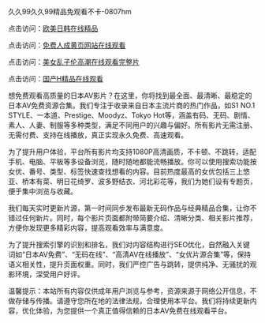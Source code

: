 久久99久久99精品免观看不卡-0807hm

点击访问：<a href="https://heiliaowt0d7p.pages.dev">欧美日韩在线精品</a>

点击访问：<a href="https://heiliaoxwd5i8.pages.dev">免费人成黄页网站在线观看</a>

点击访问：<a href="https://heiliaoxwd5i8.pages.dev">美女乱子伦高潮在线观看完整片</a>

点击访问：<a href="https://heiliaowzu4ur.pages.dev">国产H精品在线观看</a>


想免费观看高质量的日本AV影片？在这里，你将找到最全面、最清晰、最稳定的日本AV免费资源合集。我们专注于收录来自日本主流片商的热门作品，如S1 NO.1 STYLE、一本道、Prestige、Moodyz、Tokyo Hot等，涵盖有码、无码、剧情、素人、人妻、制服等多种类型，满足不同用户的兴趣与偏好。所有影片无需注册、无需付费、支持在线播放，真正实现永久免费、高速观看。

为了提升用户体验，平台所有影片均支持1080P高清画质，不卡顿、不跳转，适配手机、电脑、平板等多设备浏览，随时随地都能流畅播放。你可以使用搜索功能按女优、番号、类型、标签快速查找想看的内容。目前热度最高的女优包括三上悠亚、桥本有菜、明日花绮罗、波多野结衣、河北彩花等，我们为她们设有专题页，便于集中浏览与收藏。

我们每天实时更新片源，第一时间同步发布最新无码作品与经典精品合集，让你不错过任何新片。同时，每个影片页面都附带简要介绍、清晰分类、相关影片推荐，方便你发现更多精彩内容，提高观看效率与满意度。

为了提升搜索引擎的识别和排名，我们对内容结构进行SEO优化，自然融入关键词如“日本AV免费”、“无码在线”、“高清AV在线播放”、“女优片源合集”等，保持语义相关性，提升页面权重。同时，我们严控广告与跳转，提供纯净、无骚扰的观影环境，深受用户好评。

温馨提示：本站所有内容仅供成年用户浏览与参考，资源来源于网络公开信息，不做存储与传播。请遵守您所在地的法律法规，合理使用本平台。我们将持续更新内容，优化体验，为您提供一个真正值得信赖的日本AV免费在线观看平台。


<span style="display:none;">[Canonical link](https://github.com/dd64069/65065 ）</span>
